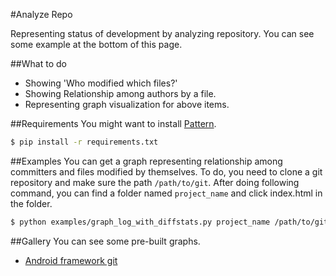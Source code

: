 #Analyze Repo

Representing status of development by analyzing repository. You can see some example at the bottom of this page.

##What to do
* Showing 'Who modified which files?'
* Showing Relationship among authors by a file.
* Representing graph visualization for above items.

##Requirements
You might want to install [Pattern](https://github.com/clips/pattern).
``` bash
$ pip install -r requirements.txt
```
##Examples
You can get a graph representing relationship among committers and files modified by themselves. To do, you need to clone a git repository and make sure the path `/path/to/git`. After doing following command, you can find a folder named `project_name` and click index.html in the folder.

``` bash
$ python examples/graph_log_with_diffstats.py project_name /path/to/git
```

##Gallery
You can see some pre-built graphs.
* [Android framework git](https://googledrive.com/host/0B-YJnfgGCje6NUJyaHFqR3JLTU0/index.html)
